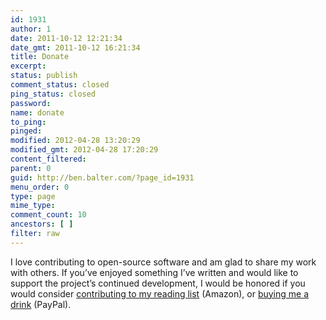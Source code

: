 ```yaml
---
id: 1931
author: 1
date: 2011-10-12 12:21:34
date_gmt: 2011-10-12 16:21:34
title: Donate
excerpt:
status: publish
comment_status: closed
ping_status: closed
password:
name: donate
to_ping:
pinged:
modified: 2012-04-28 13:20:29
modified_gmt: 2012-04-28 17:20:29
content_filtered:
parent: 0
guid: http://ben.balter.com/?page_id=1931
menu_order: 0
type: page
mime_type:
comment_count: 10
ancestors: [ ]
filter: raw
---
```

I love contributing to open-source software and am glad to share my work with others. If you’ve enjoyed something I’ve written and would like to support the project’s continued development, I would be honored if you would consider [contributing to my reading list][1] (Amazon), or [buying me a drink][2] (PayPal).

 [1]: http://www.amazon.com/gp/registry/wishlist/3FLN8EYXLYH4S
 [2]: https://www.paypal.com/cgi-bin/webscr?cmd=_donations&business=ben%40balter%2ecom&lc=US&item_name=Donation%20to%20Benjamin%20J%2e%20Balter&currency_code=USD&bn=PP%2dDonationsBF%3abtn_donate_LG%2egif%3aNonHosted